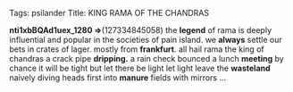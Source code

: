 Tags: psilander
Title: KING RAMA OF THE CHANDRAS
  
**nti1xbBQAd1uex_1280 =>**(127334845058) the **legend** of rama is deeply influential and popular in the societies of pain island. we **always** settle our bets in crates of lager. mostly from **frankfurt**. all hail rama the king of chandras
a crack pipe **dripping.** a rain check bounced a lunch **meeting** by chance it will be tight but let there be light let light leave the **wasteland** naively diving heads first into **manure** fields with mirrors …